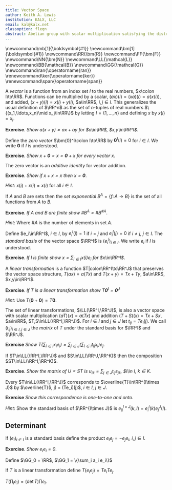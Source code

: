 ```yaml
---
title: Vector Space
author: Keith A. Lewis
institution: KALX, LLC
email: kal@kalx.net
classoption: fleqn
abstract: Abelian group with scalar multiplication satisfying the distributed law.
...
```


\newcommand\mb[1]{\boldsymbol{#1}}
\newcommand\bm[1]{\boldsymbol{#1}}
\newcommand\RR{\bm{R}}
\newcommand\FF{\bm{F}}
\newcommand\NN{\bm{N}}
\newcommand\LL{\mathcal{L}}
\newcommand\BB{\mathcal{B}}
\newcommand\GG{\mathcal{G}}
\newcommand\ran{\operatorname{ran}}
\renewcommand\ker{\operatorname{ker}}
\renewcommand\span{\operatorname{span}}

A _vector_ is a function from an index set $I$ to the real numbers, $x\colon I\to\RR$.
Functions can be multiplied by a scalar, $(ax)(i) = (xa)(i) = a(x(i))$, and
added, $(x + y)(i) = x(i) + y(i)$, $a\in\RR$, $i,j\in I$.
This generalizes the usual definition of $\RR^n$ as the set of $n$-tuples
of real numbers $\{(x_1,\ldots,x_n)\mid x_j\in\RR\}$
by letting $I = \{1,\ldots,n\}$ and defining $x$ by $x(i) = x_i$.

__Exercise__. _Show $a(x + y) = ax + ay$ for $a\in\RR$, $x,y\in\RR^I$_.

Define the _zero vector_ $\bm{0}^I\colon I\to\RR$ by $\bm{0}^I(i) = 0$ for $i\in I$.
We write $\bm{0}$ if $I$ is understood.

__Exercise__. _Show $x + \bm{0} = x = \bm{0} + x$ for every vector $x$_.

The zero vector is an _additive identity_ for vector addition.

__Exercise__. _Show if $x + x = x$ then $x = \bm{0}$_.

_Hint_: $x(i) + x(i) = x(i)$ for all $i\in I$.

If $A$ and $B$ are sets then the _set exponential_ $B^A = \{f\colon A\to B\}$ is
the set of all functions from $A$ to $B$.

__Exercise__. _If $A$ and $B$ are finite show $\#B^A = \#B^{\#A}$_.

_Hint_: Where $\#A$ is the number of elements in set $A$.

Define $e_i\in\RR^I$, $i\in I$, by $e_i^I(j) = 1$ if $i = j$ and $e_i^I(j) = 0$ if $i\not=j$, $j\in I$.
The _standard basis_ of the vector space $\RR^I$ is $(e_i^I)_{i\in I}$.
We write $e_i$ if $I$ is understood.

__Exercise__. _If $I$ is finite show $x = \sum_{i\in I}x(i)e_i$ for $x\in\RR^I$_.

A _linear transformation_ is a function $T|colon\RR^I\to\RR^J$ that preserves the
vector space structure, $T(ax) = a(Tx)$ and $T(x + y) = Tx + Ty$, $a\in\RR$, $x,y\in\RR^I$.

__Exercise__. _If $T$ is a linear transformation show $T\bm{0}^I = \bm{0}^J$_

_Hint_: Use $T(\bm{0} + \bm{0}) = T\bm{0}$.

The set of linear transformations, $\LL(\RR^I,\RR^J)$, is also a vector space with
scalar multiplication $(aT)(x) = a(Tx)$ and addition $(T + S)(x) = Tx + Sx$, $a\in\RR$, $T,S\in\LL(\RR^I,\RR^J)$.
For $i\in I$ and $j\in J$ let $t_{ij} = Te_i(j)$. 
We call $(t_{ij})_{i\in I,j\in J}$ the _matrix_ of $T$ under the standard
basis for $\RR^I$ and $\RR^J$.

__Exercise__ _Show $T(\sum_{i\in I} x_i e_i) = \sum_{j\in J}(\sum_{i\in I} t_{ij}x_i) e_j$_.

If $T\in\LL(\RR^I,\RR^J)$ and $S\in\LL(\RR^J,\RR^K)$ then the composition
$ST\in\LL(\RR^I,\RR^K)$.

__Exercise__. _Show the matrix of $U = ST$ is $u_{ik} = \sum_{j\in J}t_{ij}s_{jk}$, $i\in I, $k\in K$_.

Every $T\in\LL(\RR^I,\RR^J)$ corresponds to $\overline{T}\in\RR^{I\times J}$
by $\overline{T}(i, j) = (Te_i)(j)$, $i\in I$, $j\in J$.

__Exercise__ _Show this correspondence is one-to-one and onto_.

_Hint_: Show the standard basis of $\RR^{I\times J}$ is $e_{ij}^{I\times J}(k, l) = e_i^I(k)e_j^J(l)$.

## Determinant

If $(e_i)_{i\in I}$ is a standard basis define the product $e_ie_j = -e_je_i$, $i,j\in I$.

__Exercise__. _Show $e_ie_i = 0$_.

Define $\GG_0 = \RR$, $\GG_1 = \{\sum_i a_i e_i\}$

If $T$ is a linear transformation define $T(e_i e_j) = Te_iTe_j$.

$T(\prod_i e_i) = (\det T)\prod e_i$.
